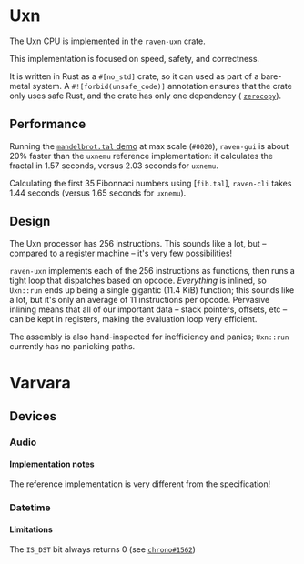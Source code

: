 # Uxn
The Uxn CPU is implemented in the `raven-uxn` crate.

This implementation is focused on speed, safety, and correctness.

It is written in Rust as a `#[no_std]` crate, so it can used as part of a
bare-metal system.  A `#![forbid(unsafe_code)]` annotation ensures that the
crate only uses safe Rust, and the crate has only one dependency (
[`zerocopy`](https://https://crates.io/crates/zerocopy)).

## Performance
Running the
[`mandelbrot.tal` demo](https://git.sr.ht/~rabbits/uxn/tree/main/item/projects/examples/demos/mandelbrot.tal)
at max scale (`#0020`), `raven-gui` is about 20% faster than the `uxnemu`
reference implementation: it calculates the fractal in 1.57 seconds, versus 2.03
seconds for `uxnemu`.

Calculating the first 35 Fibonnaci numbers using [`fib.tal`], `raven-cli` takes
1.44 seconds (versus 1.65 seconds for `uxnemu`).

## Design
The Uxn processor has 256 instructions.  This sounds like a lot, but – compared
to a register machine – it's very few possibilities!

`raven-uxn` implements each of the 256 instructions as functions, then runs a
tight loop that dispatches based on opcode.  _Everything_ is inlined, so
`Uxn::run` ends up being a single gigantic (11.4 KiB) function; this sounds like
a lot, but it's only an average of 11 instructions per opcode.  Pervasive
inlining means that all of our important data – stack pointers, offsets, etc –
can be kept in registers, making the evaluation loop very efficient.

The assembly is also hand-inspected for inefficiency and panics; `Uxn::run`
currently has no panicking paths.

# Varvara
## Devices
### Audio
#### Implementation notes
The reference implementation is very different from the specification!

### Datetime
#### Limitations
The `IS_DST` bit always returns 0
(see [`chrono#1562`](https://github.com/chronotope/chrono/issues/1562))
